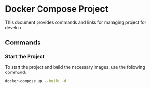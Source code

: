 # Docker Compose Project

This document provides commands and links for managing project for develop

## Commands

### Start the Project

To start the project and build the necessary images, use the following command:

```bash
docker-compose up --build -d

